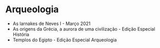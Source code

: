 # Arqueologia

* As larnakes de Neves I - Março 2021
* As origens da Grécia, a aurora de uma civilização - Edição Especial História
* Templos do Egipto - Edição Especial Arqueologia